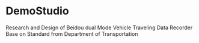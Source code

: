 # DemoStudio
Research and Design of Beidou dual Mode Vehicle Traveling Data Recorder Base on Standard from Department of Transportation
